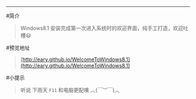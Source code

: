 
-----------------------------------------
#简介
> Windows8.1 安装完成第一次进入系统时的欢迎界面，纯手工打造，欢迎吐槽:smiley:

#预览地址
> [http://eary.github.io/WelcomeToWindows8.1](http://eary.github.io/WelcomeToWindows8.1)  


#小提示
> 听说 下雨天 `F11` 和电脑更配噢 ︿(￣︶￣)︿ 

